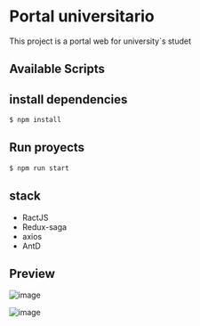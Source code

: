 # Portal universitario

This project is a portal web for university`s studet

## Available Scripts

## install dependencies
```bash
$ npm install
```

## Run proyects
```bash
$ npm run start
```
## stack 
- RactJS
- Redux-saga
- axios
- AntD

## Preview

 ![image](https://user-images.githubusercontent.com/40186339/155349153-981c06c8-5a44-4dea-a436-48d4c9a44f01.png)
 
 ![image](https://user-images.githubusercontent.com/40186339/155354242-2bfd3aba-6261-4ef2-a19e-421bbef90ab7.png)

